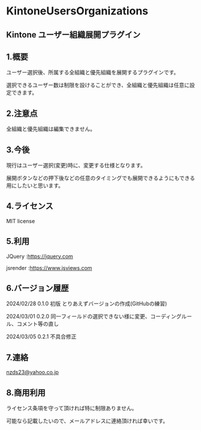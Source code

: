 # KintoneUsersOrganizations

## Kintone ユーザー組織展開プラグイン

## 1.概要

ユーザー選択後、所属する全組織と優先組織を展開するプラグインです。

選択できるユーザー数は制限を設けることができ、全組織と優先組織は任意に設定できます。

## 2.注意点

全組織と優先組織は編集できません。

## 3.今後

現行はユーザー選択(変更)時に、変更する仕様となります。

展開ボタンなどの押下後などの任意のタイミングでも展開できるようにもできる用にしたいと思います。

## 4.ライセンス

MIT license

## 5.利用

JQuery   :https://jquery.com

jsrender :https://www.jsviews.com


## 6.バージョン履歴

 2024/02/28 0.1.0 初版 とりあえずバージョンの作成(GitHubの練習)
 
 2024/03/01 0.2.0 同一フィールドの選択できない様に変更、コーディングルール、コメント等の直し

 2024/03/05 0.2.1 不具合修正

## 7.連絡

nzds23@yahoo.co.jp

## 8.商用利用

ライセンス条項を守って頂ければ特に制限ありません。

可能なら記載したいので、メールアドレスに連絡頂ければ幸いです。

